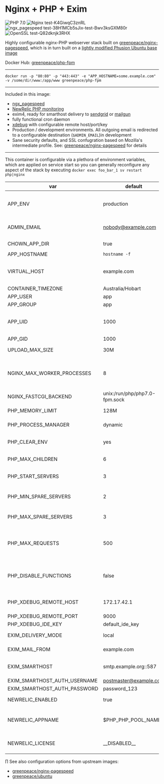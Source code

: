 
# Nginx + PHP + Exim

![PHP 7.0](https://img.shields.io/badge/php-7.0-brightgreen.svg) ![Nginx test-K4GiwqC3znRL](https://img.shields.io/badge/nginx-test-K4GiwqC3znRL-brightgreen.svg) ![ngx_pagespeed test-38H1MCb5sJix-test-Bwv3ksGXM80r](https://img.shields.io/badge/ngx_pagespeed-test-38H1MCb5sJix--test-Bwv3ksGXM80r-brightgreen.svg) ![OpenSSL test-Q82dknjk3RHX](https://img.shields.io/badge/OpenSSL-test-Q82dknjk3RHX-brightgreen.svg)

Highly configurable nginx-PHP webserver stack built on [greenpeace/nginx-pagespeed](https://hub.docker.com/r/greenpeace/nginx-pagespeed/), which is in turn built on a [lightly modified Phusion Ubuntu base image](https://hub.docker.com/r/greenpeace/ubuntu/)

Docker Hub: [greenpeace/php-fpm](https://hub.docker.com/r/greenpeace/php-fpm/)

---

`docker run -p "80:80" -p "443:443" -e "APP_HOSTNAME=some.example.com" -v /some/dir/www:/app/www greenpeace/php-fpm`

---

Included in this image:
-   [ngx_pagespeed](https://github.com/pagespeed/ngx_pagespeed)
-   [NewRelic PHP monitoring](https://newrelic.com)
-   exim4, ready for smarthost delivery to [sendgrid](https://sendgrid.net) or [mailgun](http://mailgun.net/)
-   fully functional cron daemon
-   [xdebug](https://xdebug.org/) with configurable remote host/port/key
-   Production / development environments.  All outgoing email is redirected to a configurable destination (`$ADMIN_EMAIL`)in development
-   Sane security defaults, and SSL confugration based on Mozilla's intermediate profile. See: [greenpeace/nginx-pagespeed](https://hub.docker.com/r/greenpeace/nginx-pagespeed/) for details

---

This container is configurable via a plethora of environment variables, which are applied on service start so you can generally reconfigure any aspect of the stack by executing `docker exec foo_bar_1 sv restart php|nginx`

var | default | description
--- | ------- | -----------
APP_ENV | production | production, development :: 'development' enables [http://www.xdebug.org/](http://www.xdebug.org/)
ADMIN_EMAIL | nobody@example.com | Server administrator email, used for intercepted email in `development` mode
CHOWN_APP_DIR | true | if true, `chown -R $APP_USER:$APP_GROUP /app/www`
APP_HOSTNAME | `hostname -f` |  hostname of application
VIRTUAL_HOST | example.com | virtualhosts which this service should respond to, separated by commmas. Useful for operating behind [jwilder/nginx-proxy](https://hub.docker.com/r/jwilder/nginx-proxy/).
CONTAINER_TIMEZONE | Australia/Hobart | Server timezone
APP_USER | app | nginx and php5-fpm user
APP_GROUP | app | nginx and php5-fpm group
APP_UID | 1000 | user_id - useful when mounting volumes from host > guest to either share or delineate file access permission
APP_GID | 1000 | group_id
UPLOAD_MAX_SIZE | 30M | Maximum upload size, applied to nginx and php5-fpm
NGINX_MAX_WORKER_PROCESSES | 8 | nginx worker_processes is determined from number of processor cores on service start, up to the maximum permitted by NGINX_MAX_WORKER_PROCESSES
NGINX_FASTCGI_BACKEND | unix:/run/php/php7.0-fpm.sock | Location of the PHP upstream fastcgi_backend
PHP_MEMORY_LIMIT | 128M | Maximum memory PHP can use per worker
PHP_PROCESS_MANAGER | dynamic | dynamic, static, ondemand :: PHP process manager scheme
PHP_CLEAR_ENV | yes | yes, no :: if set to 'no', enables access to all environment variables via php `getenv()`
PHP_MAX_CHILDREN | 6 | process manager maximum spawned children
PHP_START_SERVERS | 3 | if PHP_PROCESS_MANAGER is dynamic, this is the number of children spawned on boot
PHP_MIN_SPARE_SERVERS | 2 | if PHP_PROCESS_MANAGER is dynamic, this is the minimum number of idle children
PHP_MAX_SPARE_SERVERS | 3 | if PHP_PROCESS_MANAGER is dynamic, this is the maximum number of idle children
PHP_MAX_REQUESTS | 500 | Maximum number of requests each child process can process before terminating, which should mitigate any memory leaks. Set to 0 to disable.
PHP_DISABLE_FUNCTIONS | false | Comma separated list of additional functions to disable for security.  These are appended to the default Ubuntu distribution disable_functions line
PHP_XDEBUG_REMOTE_HOST | 172.17.42.1 | If $APP_ENV is `development`, XDebug is enabled and configured to communicate to this remote host
PHP_XDEBUG_REMOTE_PORT | 9000 | XDebug port
PHP_XDEBUG_IDE_KEY | default_ide_key | XDebug IDE Key
EXIM_DELIVERY_MODE | local | smarthost, local :: set to smarthost to enable third party SMTP
EXIM_MAIL_FROM | example.com | domain from which exim4 mail appears to originate
EXIM_SMARTHOST | smtp.example.org::587 | smarthost relay SMTP server address and port (note the double colon (::) before port number)
EXIM_SMARTHOST_AUTH_USERNAME | postmaster@example.com | SMTP username
EXIM_SMARTHOST_AUTH_PASSWORD | password_123 | SMTP password
NEWRELIC_ENABLED | true | Enables or disables [Newrelic.com](https://newrelic.com/) reporting
NEWRELIC_APPNAME | $PHP_PHP_POOL_NAME | Application name in Newrelic APM list. Defaults to PHP pool name (APP_HOSTNAME with underscores instead of periods)
NEWRELIC_LICENSE | \_\_DISABLED\_\_ | Newrelic account license key.  Available from your Newrelic account page
∏
See also configuration options from upstream images:
-   [greenpeace/nginx-pagespeed](https://hub.docker.com/u/greenpeace/nginx-pagespeed/)
-   [greenpeace/ubuntu](https://hub.docker.com/u/greenpeace/ubuntu/)
